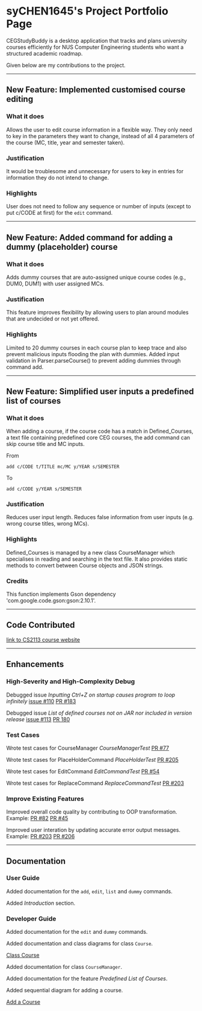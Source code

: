 # syCHEN1645's Project Portfolio Page

CEGStudyBuddy is a desktop application that tracks and plans university courses efficiently for NUS Computer Engineering students who want a structured academic roadmap.

Given below are my contributions to the project.

---

## New Feature: Implemented customised course editing

### What it does

Allows the user to edit course information in a flexible way. They only need to key in the parameters they want to change, instead of all 4 parameters of the course (MC, title, year and semester taken). 

### Justification

It would be troublesome and unnecessary for users to key in entries for information they do not intend to change.

### Highlights

User does not need to follow any sequence or number of inputs (except to put c/CODE at first) for the `edit` command.

---

## New Feature: Added command for adding a dummy (placeholder) course

### What it does

Adds dummy courses that are auto-assigned unique course codes (e.g., DUM0, DUM1) with user assigned MCs.

### Justification

This feature improves flexibility by allowing users to plan around modules that are undecided or not yet offered. 

### Highlights

Limited to 20 dummy courses in each course plan to keep trace and also prevent malicious inputs flooding the plan with dummies. Added input validation in Parser.parseCourse() to prevent adding dummies through command add. 

---

## New Feature: Simplified user inputs  a predefined list of courses

### What it does

When adding a course, if the course code has a match in Defined_Courses, a text file containing predefined core CEG courses, the add command can skip course title and MC inputs. 

From
```
add c/CODE t/TITLE mc/MC y/YEAR s/SEMESTER
```
To
```
add c/CODE y/YEAR s/SEMESTER
```

### Justification
Reduces user input length. Reduces false information from user inputs (e.g. wrong course titles, wrong MCs). 

### Highlights 
Defined_Courses is managed by a new class CourseManager which specialises in reading and searching in the text file. It also provides static methods to convert between Course objects and JSON strings. 

### Credits
This function implements Gson dependency 'com.google.code.gson:gson:2.10.1'. 

---

## Code Contributed

[link to CS2113 course website](https://nus-cs2113-ay2425s2.github.io/tp-dashboard/?search=sychen1645&breakdown=true&sort=groupTitle%20dsc&sortWithin=title&since=2025-02-21&timeframe=commit&mergegroup=&groupSelect=groupByRepos&checkedFileTypes=docs~functional-code~test-code~other)

---

## Enhancements

### High-Severity and High-Complexity Debug

Debugged issue *Inputting Ctrl+Z on startup causes program to loop infinitely* [issue #110](https://github.com/AY2425S2-CS2113-F14-2/tp/issues/110) [PR #183](https://github.com/AY2425S2-CS2113-F14-2/tp/pull/183)

Debugged issue *List of defined courses not on JAR nor included in version release* [issue #113](https://github.com/AY2425S2-CS2113-F14-2/tp/issues/113) [PR 180](https://github.com/AY2425S2-CS2113-F14-2/tp/pull/180)

### Test Cases

Wrote test cases for CourseManager *CourseManagerTest* [PR #77](https://github.com/AY2425S2-CS2113-F14-2/tp/pull/77)

Wrote test cases for PlaceHolderCommand *PlaceHolderTest* [PR #205](https://github.com/AY2425S2-CS2113-F14-2/tp/pull/205)

Wrote test cases for EditCommand *EditCommandTest* [PR #54](https://github.com/AY2425S2-CS2113-F14-2/tp/pull/54)

Wrote test cases for ReplaceCommand *ReplaceCommandTest* [PR #203](https://github.com/AY2425S2-CS2113-F14-2/tp/pull/203)

### Improve Existing Features

Improved overall code quality by contributing to OOP transformation. Example: [PR #82](https://github.com/AY2425S2-CS2113-F14-2/tp/pull/82) [PR #45](https://github.com/AY2425S2-CS2113-F14-2/tp/pull/45/files)

Improved user interation by updating accurate error output messages. Example: [PR #203](https://github.com/AY2425S2-CS2113-F14-2/tp/pull/203) [PR #206](https://github.com/AY2425S2-CS2113-F14-2/tp/pull/206)

---

## Documentation

### User Guide

Added documentation for the `add`, `edit`, `list` and `dummy` commands.

Added *Introduction* section.

### Developer Guide

Added documentation for the `edit` and `dummy` commands.

Added documentation and class diagrams for class `Course`.

[Class Course](docs/class_diagrams/CourseClassDiagram.png)

Added documentation for class `CourseManager`.

Added documentation for the feature *Predefined List of Courses*.

Added sequential diagram for adding a course. 

[Add a Course](docs/class_diagrams/CourseManagerClassDiagram.png)

